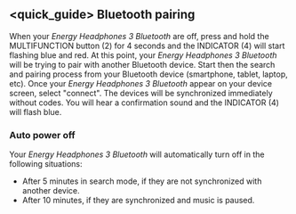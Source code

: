 ## <quick_guide> Bluetooth pairing

When your *Energy Headphones 3 Bluetooth* are off, press and hold the MULTIFUNCTION button (2) for 4 seconds and the INDICATOR (4) will start flashing blue and red. At this point, your *Energy Headphones 3 Bluetooth* will be trying to pair with another Bluetooth device. Start then the search and pairing process from your Bluetooth device (smartphone, tablet, laptop, etc). Once your *Energy Headphones 3 Bluetooth* appear on your device screen, select "connect". The devices will be synchronized immediately without codes. You will hear a confirmation sound and the INDICATOR (4) will flash blue.

### Auto power off 
Your *Energy Headphones 3 Bluetooth* will automatically turn off in the following situations:

- After 5 minutes in search mode, if they are not synchronized with another device.
- After 10 minutes, if they are synchronized and music is paused.
